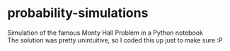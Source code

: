 # probability-simulations
Simulation of the famous Monty Hall Problem in a Python notebook\
The solution was pretty unintuitive, so I coded this up just to make sure :P
